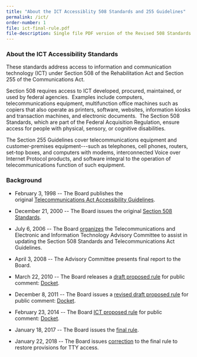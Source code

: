 ```yaml
---
title: "About the ICT Accessiblity 508 Standards and 255 Guidelines"
permalink: /ict/
order-number: 1
file: ict-final-rule.pdf
file-description: Single file PDF version of the Revised 508 Standards and 255 Guidelines
---
```


### About the ICT Accessibility Standards 

These standards address access to information and communication technology (ICT) under Section 508 of the Rehabilitation Act and Section 255 of the Communications Act. 

Section 508 requires access to ICT developed, procured, maintained, or used by federal agencies.  Examples include computers, telecommunications equipment, multifunction office machines such as copiers that also operate as printers, software, websites, information kiosks and transaction machines, and electronic documents.  The Section 508 Standards, which are part of the Federal Acquisition Regulation, ensure access for people with physical, sensory, or cognitive disabilities.

The Section 255 Guidelines cover telecommunications equipment and customer-premises equipment---such as telephones, cell phones, routers, set-top boxes, and computers with modems, interconnected Voice over Internet Protocol products, and software integral to the operation of telecommunications function of such equipment.

### Background

- February 3, 1998 -- The Board publishes the original [Telecommunications Act Accessibility Guidelines](https://www.federalregister.gov/documents/1998/02/03/98-2414/telecommunications-act-accessibility-guidelines).

- December 21, 2000 -- The Board issues the original [Section 508 Standards](https://www.federalregister.gov/documents/2000/12/21/00-32017/electronic-and-information-technology-accessibility-standards).

- July 6, 2006 -- The Board [organizes](https://www.federalregister.gov/documents/2006/07/06/E6-10562/telecommunications-act-accessibility-guidelines-electronic-and-information-technology-accessibility) the Telecommunications and Electronic and Information Technology Advisory Committee to assist in updating the Section 508 Standards and Telecommunications Act Guidelines.

- April 3, 2008 -- The Advisory Committee presents final report to the Board.

- March 22, 2010 -- The Board releases a [draft proposed rule](https://www.regulations.gov/document?D=ATBCB-2010-0001-0002) for public comment: [Docket](https://www.regulations.gov/docket?D=ATBCB-2010-0001).

- December 8, 2011 -- The Board issues a [revised draft proposed rule](https://www.regulations.gov/document?D=ATBCB-2011-0007-0001) for public comment: [Docket](https://www.regulations.gov/docket?D=ATBCB-2011-0007).

- February 23, 2014 -- The Board [ICT proposed rule](https://www.regulations.gov/document?D=ATBCB-2015-0002-0001) for public comment: [Docket](https://www.regulations.gov/docket?D=ATBCB-2015-0002).

- January 18, 2017 -- The Board issues the [final rule](https://www.regulations.gov/document?D=ATBCB-2015-0002-0144).

- January 22, 2018 -- The Board issues [correction](https://www.regulations.gov/document?D=ATBCB-2015-0002-0146) to the final rule to restore provisions for TTY access. 
